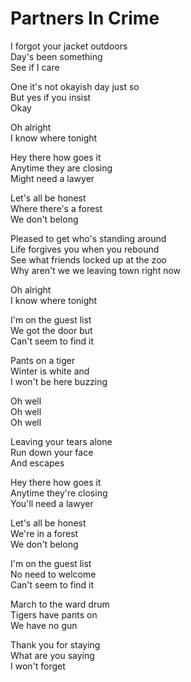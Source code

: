 # Partners In Crime  

I forgot your jacket outdoors  
Day's been something  
See if I care  

One it's not okayish day just so  
But yes if you insist  
Okay  

Oh alright  
I know where tonight  

Hey there how goes it  
Anytime they are closing  
Might need a lawyer  

Let's all be honest  
Where there's a forest  
We don't belong  

Pleased to get who's standing around  
Life forgives you when you rebound  
See what friends locked up at the zoo  
Why aren't we we leaving town right now  

Oh alright  
I know where tonight  

I'm on the guest list  
We got the door but  
Can't seem to find it  

Pants on a tiger  
Winter is white and  
I won't be here buzzing  

Oh well  
Oh well  
Oh well  

Leaving your tears alone  
Run down your face  
And escapes  

Hey there how goes it  
Anytime they're closing  
You'll need a lawyer  

Let's all be honest  
We're in a forest  
We don't belong  

I'm on the guest list  
No need to welcome  
Can't seem to find it  

March to the ward drum  
Tigers have pants on  
We have no gun  

Thank you for staying  
What are you saying  
I won't forget  
